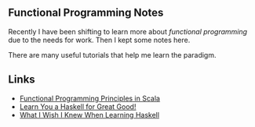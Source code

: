 ## Functional Programming Notes

Recently I have been shifting to learn more about *functional programming* due to the needs for work.
Then I kept some notes here.

There are many useful tutorials that help me learn the paradigm.

## Links
- [Functional Programming Principles in Scala](https://www.coursera.org/learn/progfun1)
- [Learn You a Haskell for Great Good!](http://learnyouahaskell.com/chapters)
- [What I Wish I Knew When Learning Haskell](http://dev.stephendiehl.com/hask/)
